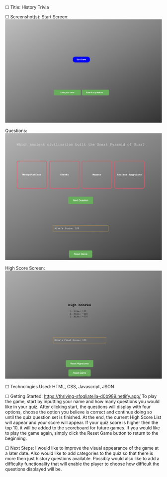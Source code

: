 ☐ Title: History Trivia

☐ Screenshot(s): 
Start Screen:
![Image](StartScreen.png)

Questions:
![Image](QuestionScreen.png)

High Score Screen:
![Image](HighScore.png)

☐ Technologies Used: HTML, CSS, Javascript, JSON

☐ Getting Started: https://thriving-sfogliatella-d0b989.netlify.app/
To play the game, start by inputting your name and how many questions you would like in your quiz. After clicking start, the questions will display with four options, choose the option you believe is correct and continue doing so until the quiz question set is finished. At the end, the current High Score List will appear and your score will appear. If your quiz score is higher then the top 10, it will be added to the scoreboard for future games. If you would like to play the game again, simply click the Reset Game button to return to the beginning.

☐ Next Steps: I would like to improve the visual appearance of the game at a later date. Also would like to add categories to the quiz so that there is more then just history questions available. Possibly would also like to add a difficulty functionality that will enable the player to choose how difficult the questions displayed will be.
